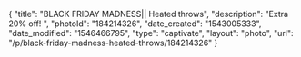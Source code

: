 {
    "title": "BLACK FRIDAY MADNESS|| Heated throws",
    "description": "Extra 20% off! ",
    "photoId": "184214326",
    "date_created": "1543005333",
    "date_modified": "1546466795",
    "type": "captivate",
    "layout": "photo",
    "url": "\/p\/black-friday-madness-heated-throws\/184214326"
}